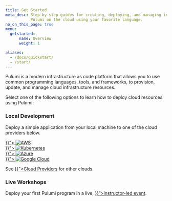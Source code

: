 ```yaml
---
title: Get Started
meta_desc: Step-by-step guides for creating, deploying, and managing infrastructure with
           Pulumi on the cloud using your favorite language.
no_on_this_page: true
menu:
  getstarted:
      name: Overview
      weight: 1

aliases:
  - /docs/quickstart/
  - /start/
---
```


Pulumi is a modern infrastructure as code platform that allows you to use common programming languages, tools, and frameworks, to provision, update, and manage cloud infrastructure resources.

Select one of the following options to learn how to deploy cloud resources using Pulumi:

<div class="md:flex flex-row mt-6 mb-6">
    <div class="w-full border-solid border-t-2 border-gray-200">
        <h3 class="no-anchor pt-4"><i class="fas fa-laptop-code pr-2"></i>Local Development</h3>
        <p>Deploy a simple application from your local machine to one of the cloud providers below.</p>
        <div class="tiles flex-wrap mt-4">
            <div class="pb-4 md:pr-4 md:w-1/2">
                <a class="tile p-8" href="{{< relref "/docs/get-started/aws" >}}">
                    <img class="h-10 mx-auto" src="/logos/tech/aws.svg" alt="AWS">
                </a>
            </div>
            <div class="pb-4 md:w-1/2">
                <a class="tile p-8" href="{{< relref "/docs/get-started/kubernetes" >}}">
                    <img class="h-10 mx-auto" src="/logos/tech/k8s.svg" alt="Kubernetes">
                </a>
            </div>
            <div class="pb-4 md:pr-4 md:w-1/2">
                <a class="tile p-8" href="{{< relref "/docs/get-started/azure" >}}">
                    <img class="h-10 mx-auto" src="/logos/tech/azure.svg" alt="Azure">
                </a>
            </div>
            <div class="pb-4 md:w-1/2">
                <a class="tile p-8" href="{{< relref "/docs/get-started/gcp" >}}">
                    <img class="h-10 mx-auto" src="/logos/tech/gcp.svg" alt="Google Cloud">
                </a>
            </div>
        </div>
        <p>See <a href="{{< relref "/docs/intro/cloud-providers" >}}">Cloud Providers</a> for other clouds.</p>
    </div>
</div>
<div class="md:flex flex-row mt-6 mb-6">
    <div class="w-full border-solid border-t-2 border-gray-200">
        <h3 class="no-anchor pt-4"><i class="fas fa-users pr-2"></i>Live Workshops</h3>
        <p>Deploy your first Pulumi program in a live, <a href="{{< relref "/resources/introduction-to-pulumi" >}}">instructor-led event</a>.</p>
    </div>
</div>
